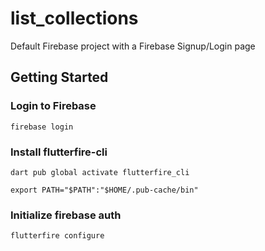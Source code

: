 # list_collections

Default Firebase project with a Firebase Signup/Login page

## Getting Started

### Login to Firebase
```
firebase login
```

### Install flutterfire-cli
```
dart pub global activate flutterfire_cli
```
```
export PATH="$PATH":"$HOME/.pub-cache/bin"
```


### Initialize firebase auth
```bash
flutterfire configure
```


